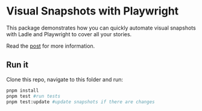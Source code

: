 # Visual Snapshots with Playwright

This package demonstrates how you can quickly automate visual snapshots with Ladle and Playwright to cover all your stories.

Read the [post](https://ladle.dev/blog/visual-snapshots) for more information.

## Run it

Clone this repo, navigate to this folder and run:

```sh
pnpm install
pnpm test #run tests
pnpm test:update #update snapshots if there are changes
```
